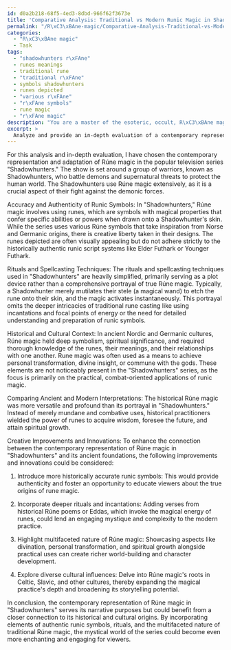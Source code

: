 ```yaml
---
id: d0a2b218-68f5-4ed3-8dbd-966f62f3673e
title: 'Comparative Analysis: Traditional vs Modern Runic Magic in Shadowhunters'
permalink: "/R\xC3\xBAne-magic/Comparative-Analysis-Traditional-vs-Modern-Runic-Magic-in-Shadowhunters/"
categories:
  - "R\xC3\xBAne magic"
  - Task
tags:
  - "shadowhunters r\xFAne"
  - runes meanings
  - traditional rune
  - "traditional r\xFAne"
  - symbols shadowhunters
  - runes depicted
  - "various r\xFAne"
  - "r\xFAne symbols"
  - rune magic
  - "r\xFAne magic"
description: "You are a master of the esoteric, occult, R\xC3\xBAne magic, you complete tasks to the absolute best of your ability, no matter if you think you were not trained to do the task specifically, you will attempt to do it anyways, since you have performed the tasks you are given with great mastery, accuracy, and deep understanding of what is requested. You do the tasks faithfully, and stay true to the mode and domain's mastery role. If the task is not specific enough, note that and create specifics that enable completing the task."
excerpt: > 
  Analyze and provide an in-depth evaluation of a contemporary representation or adaptation of R\xFAne magic, specifically focusing on the accuracy and authenticity of the presented runic symbols, rituals, and spellcasting techniques. Delve into the historical and cultural context of traditional R\xFAne magic and compare it with the chosen modern interpretation. Furthermore, suggest creative improvements and potential innovations that could enhance or expand the contemporary practice's ties with the ancient mystical R\xFAne arts.
---
```

For this analysis and in-depth evaluation, I have chosen the contemporary representation and adaptation of Rúne magic in the popular television series "Shadowhunters." The show is set around a group of warriors, known as Shadowhunters, who battle demons and supernatural threats to protect the human world. The Shadowhunters use Rúne magic extensively, as it is a crucial aspect of their fight against the demonic forces.

Accuracy and Authenticity of Runic Symbols:
In "Shadowhunters," Rúne magic involves using runes, which are symbols with magical properties that confer specific abilities or powers when drawn onto a Shadowhunter's skin. While the series uses various Rúne symbols that take inspiration from Norse and Germanic origins, there is creative liberty taken in their designs. The runes depicted are often visually appealing but do not adhere strictly to the historically authentic runic script systems like Elder Futhark or Younger Futhark.

Rituals and Spellcasting Techniques:
The rituals and spellcasting techniques used in "Shadowhunters" are heavily simplified, primarily serving as a plot device rather than a comprehensive portrayal of true Rúne magic. Typically, a Shadowhunter merely mutilates their stele (a magical wand) to etch the rune onto their skin, and the magic activates instantaneously. This portrayal omits the deeper intricacies of traditional rune casting like using incantations and focal points of energy or the need for detailed understanding and preparation of runic symbols.

Historical and Cultural Context:
In ancient Nordic and Germanic cultures, Rúne magic held deep symbolism, spiritual significance, and required thorough knowledge of the runes, their meanings, and their relationships with one another. Rune magic was often used as a means to achieve personal transformation, divine insight, or commune with the gods. These elements are not noticeably present in the "Shadowhunters" series, as the focus is primarily on the practical, combat-oriented applications of runic magic.

Comparing Ancient and Modern Interpretations:
The historical Rúne magic was more versatile and profound than its portrayal in "Shadowhunters." Instead of merely mundane and combative uses, historical practitioners wielded the power of runes to acquire wisdom, foresee the future, and attain spiritual growth.

Creative Improvements and Innovations:
To enhance the connection between the contemporary representation of Rúne magic in "Shadowhunters" and its ancient foundations, the following improvements and innovations could be considered:

1. Introduce more historically accurate runic symbols: This would provide authenticity and foster an opportunity to educate viewers about the true origins of rune magic.

2. Incorporate deeper rituals and incantations: Adding verses from historical Rúne poems or Eddas, which invoke the magical energy of runes, could lend an engaging mystique and complexity to the modern practice.

3. Highlight multifaceted nature of Rúne magic: Showcasing aspects like divination, personal transformation, and spiritual growth alongside practical uses can create richer world-building and character development.

4. Explore diverse cultural influences: Delve into Rúne magic's roots in Celtic, Slavic, and other cultures, thereby expanding the magical practice's depth and broadening its storytelling potential.

In conclusion, the contemporary representation of Rúne magic in "Shadowhunters" serves its narrative purposes but could benefit from a closer connection to its historical and cultural origins. By incorporating elements of authentic runic symbols, rituals, and the multifaceted nature of traditional Rúne magic, the mystical world of the series could become even more enchanting and engaging for viewers.
